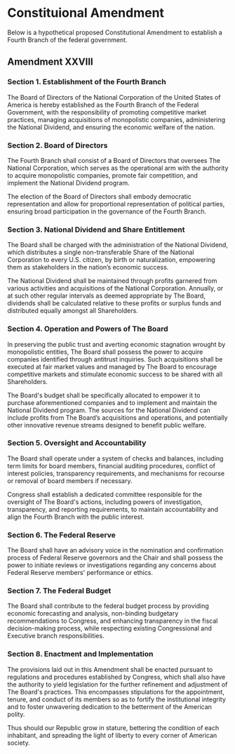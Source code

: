 # Constituional Amendment

Below is a hypothetical proposed Constitutional Amendment to establish a Fourth
Branch of the federal government.

## Amendment XXVIII

### Section 1. Establishment of the Fourth Branch

The Board of Directors of the National Corporation of the United States of
America is hereby established as the Fourth Branch of the Federal Government,
with the responsibility of promoting competitive market practices, managing
acquisitions of monopolistic companies, administering the National Dividend, and
ensuring the economic welfare of the nation.

### Section 2. Board of Directors

The Fourth Branch shall consist of a Board of Directors that oversees The
National Corporation, which serves as the operational arm with the authority to
acquire monopolistic companies, promote fair competition, and implement the
National Dividend program.

The election of the Board of Directors shall embody democratic representation
and allow for proportional representation of political parties, ensuring broad
participation in the governance of the Fourth Branch.

### Section 3. National Dividend and Share Entitlement

The Board shall be charged with the administration of the National Dividend,
which distributes a single non-transferable Share of the National Corporation to
every U.S. citizen, by birth or naturalization, empowering them as stakeholders
in the nation’s economic success.

The National Dividend shall be maintained through profits garnered from various
activities and acquisitions of the National Corporation. Annually, or at such
other regular intervals as deemed appropriate by The Board, dividends shall be
calculated relative to these profits or surplus funds and distributed equally
amongst all Shareholders.

### Section 4. Operation and Powers of The Board

In preserving the public trust and averting economic stagnation wrought by
monopolistic entities, The Board shall possess the power to acquire companies
identified through antitrust inquiries. Such acquisitions shall be executed at
fair market values and managed by The Board to encourage competitive markets and
stimulate economic success to be shared with all Shareholders.

The Board's budget shall be specifically allocated to empower it to purchase
aforementioned companies and to implement and maintain the National Dividend
program. The sources for the National Dividend can include profits from The
Board’s acquisitions and operations, and potentially other innovative revenue
streams designed to benefit public welfare.

### Section 5. Oversight and Accountability

The Board shall operate under a system of checks and balances, including term
limits for board members, financial auditing procedures, conflict of interest
policies, transparency requirements, and mechanisms for recourse or removal of
board members if necessary.

Congress shall establish a dedicated committee responsible for the oversight of
The Board's actions, including powers of investigation, transparency, and
reporting requirements, to maintain accountability and align the Fourth Branch
with the public interest.

### Section 6. The Federal Reserve

The Board shall have an advisory voice in the nomination and confirmation
process of Federal Reserve governors and the Chair and shall possess the power
to initiate reviews or investigations regarding any concerns about Federal
Reserve members' performance or ethics.

### Section 7. The Federal Budget

The Board shall contribute to the federal budget process by providing economic
forecasting and analysis, non-binding budgetary recommendations to Congress, and
enhancing transparency in the fiscal decision-making process, while respecting
existing Congressional and Executive branch responsibilities.

### Section 8. Enactment and Implementation

The provisions laid out in this Amendment shall be enacted pursuant to
regulations and procedures established by Congress, which shall also have the
authority to yield legislation for the further refinement and adjustment of The
Board's practices. This encompasses stipulations for the appointment, tenure,
and conduct of its members so as to fortify the institutional integrity and to
foster unwavering dedication to the betterment of the American polity.

Thus should our Republic grow in stature, bettering the condition of each
inhabitant, and spreading the light of liberty to every corner of American
society.
